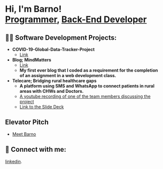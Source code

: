 <h1>Hi, I'm Barno! <br/><a href="https://github.com/Barno-J">Programmer</a>, <a href="https://www.linkedin.com/in/june-barno-285b47368/">Back-End Developer</a>

<h2>👨‍💻 Software Development Projects:</h2>

- <b>COVID-19-Global-Data-Tracker-Project</b>
  - [Link](https://github.com/Barno-J/COVID-19-Global-Data-Tracker-Project.git)
- <b>Blog; MindMatters</b>
  - [Link](https://plp-webtechnologies.github.io/feb-2025-final-project-and-deployment-Barno-J/ )
  - <b>My first ever blog that I coded as a  requirement for the completion of an assignment in a web development class.</b>
- <b>Telecare; Bridging rural healthcare gaps</b>
  - <b>A platform using SMS and WhatsApp to connect patients in rural areas with CHWs and Doctors.</b>
  - [A youtube recording of one of the team members discussing the project](https://www.youtube.com/watch?v=beGaSEYrX-I)
  - [Link to the Slide Deck](https://docs.google.com/presentation/d/11ZXMk-KmMS7UVx63-kSXaWDUAc15pZdM/edit?usp=sharing&ouid=104331822464042946529&rtpof=true&sd=true)
  
 
<h2>Elevator Pitch</h2>

- [Meet Barno](https://www.youtube.com/watch?v=a83ASGn_V_s)

<h2> 🤳 Connect with me:</h2>

[linkedin](https://www.linkedin.com/in/june-barno-285b47368/).

<!--
**joshmadakor1/joshmadakor1** is a ✨ _special_ ✨ repository because its `README.md` (this file) appears on your GitHub profile.

Here are some ideas to get you started:

- 🔭 I’m currently working on ...
- 🌱 I’m currently learning ...
- 👯 I’m looking to collaborate on ...
- 🤔 I’m looking for help with ...
- 💬 Ask me about ...
- 📫 How to reach me: ...
- 😄 Pronouns: ...
- ⚡ Fun fact: ...
-->
